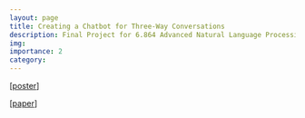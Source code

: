 ```yaml
---
layout: page
title: Creating a Chatbot for Three-Way Conversations
description: Final Project for 6.864 Advanced Natural Language Processing (Spring 2021) 
img:
importance: 2
category:
---
```


[[poster](https://amburger66.github.io/assets/pdf/6_864_Chatbot_Poster.pdf)]

[[paper](https://amburger66.github.io/assets/pdf/6_864_Chatbot_Project_Final_Report.pdf)]
